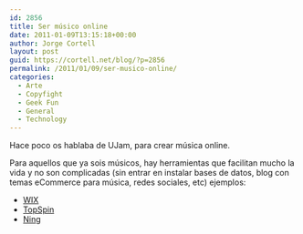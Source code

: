 ```yaml
---
id: 2856
title: Ser músico online
date: 2011-01-09T13:15:18+00:00
author: Jorge Cortell
layout: post
guid: https://cortell.net/blog/?p=2856
permalink: /2011/01/09/ser-musico-online/
categories:
  - Arte
  - Copyfight
  - Geek Fun
  - General
  - Technology
---
```

Hace poco os hablaba de UJam, para crear música online.

Para aquellos que ya sois músicos, hay herramientas que facilitan mucho la vida y no son complicadas (sin entrar en instalar bases de datos, blog con temas eCommerce para música, redes sociales, etc) ejemplos:

  * <a title="https://www.musicbuilder.net/download.php" href="https://www.musicbuilder.net/download.php" target="_blank">WIX</a>
  * <a title="https://www.topspinmedia.com/for-artists/" href="https://www.topspinmedia.com/for-artists/" target="_blank">TopSpin</a>
  * <a title="https://www.ning.com/" href="https://www.ning.com/" target="_blank">Ning</a>